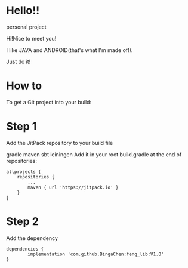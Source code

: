 # Hello!!
personal project

Hi!Nice to meet you!

I like JAVA and ANDROID(that's what I'm made of!).

Just do it!

# How to
To get a Git project into your build:

# Step 1
Add the JitPack repository to your build file

gradle
maven
sbt
leiningen
Add it in your root build.gradle at the end of repositories:

	allprojects {
		repositories {
			...
			maven { url 'https://jitpack.io' }
		}
	}
# Step 2
Add the dependency

	dependencies {
	        implementation 'com.github.BingaChen:feng_lib:V1.0'
	}
